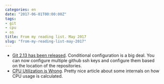 ```yaml
---
categories: en
date: "2017-06-01T00:00:00Z"
tags:
- git
- cpu
- os
title: From my reading list. May 2017
slug: "from-my-reading-list-may-2017"
---
```


- [Git 2.13 has been
  released](https://github.com/blog/2360-git-2-13-has-been-released).
  Conditional configuration is a big deal. You can now configure multiple
  github ssh keys and configure them based on the location of the repositories.
- [CPU Utilization is
  Wrong](http://www.brendangregg.com/blog/2017-05-09/cpu-utilization-is-wrong.html).
  Pretty nice article about some internals on how CPU usage is calculated.

